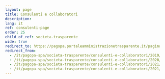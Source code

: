 ```yaml
---
layout: page
title: Consulenti e collaboratori
description: 
lang: it
ref: consulenti-page
order: 25
child_of_ref: societa-trasparente
wide: true
redirect_to: https://pagopa.portaleamministrazionetrasparente.it/pagina19_consulenti-e-collaboratori.html
redirect_from:
  - /it/pagopa-spa/societa-trasparente/consulenti-e-collaboratori/2019/
  - /it/pagopa-spa/societa-trasparente/consulenti-e-collaboratori/2020/
  - /it/pagopa-spa/societa-trasparente/consulenti-e-collaboratori/2021/
  - /it/pagopa-spa/societa-trasparente/consulenti-e-collaboratori/2021/Dario_Simeoli_curriculum.pdf
---
```

